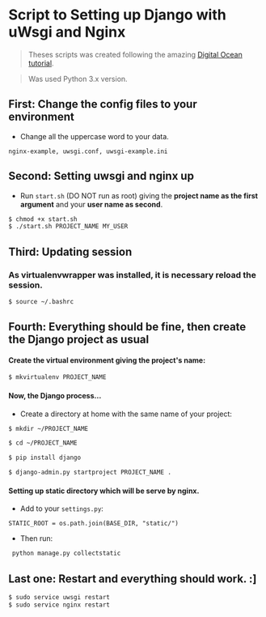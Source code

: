 # Script to Setting up Django with uWsgi and Nginx

>Theses scripts was created following the amazing [Digital Ocean tutorial](https://www.digitalocean.com/community/tutorials/how-to-serve-django-applications-with-uwsgi-and-nginx-on-ubuntu-14-04).

> Was used Python 3.x version.

## First: Change the config files to your environment

* Change all the uppercase word to your data.

`nginx-example, uwsgi.conf, uwsgi-example.ini`


## Second: Setting uwsgi and nginx up

* Run `start.sh` (DO NOT run as root) giving the **project name as the first argument** and your **user name as second**.

```sh
$ chmod +x start.sh
$ ./start.sh PROJECT_NAME MY_USER
```
## Third: Updating session

### As virtualenvwrapper was installed, it is necessary reload the session.
```sh
$ source ~/.bashrc
```

## Fourth: Everything should be fine, then create the Django project as usual

#### Create the virtual environment giving the project's name:
```sh
$ mkvirtualenv PROJECT_NAME
```

#### Now, the Django process...

* Create a directory at home with the same name of your project:
```sh
$ mkdir ~/PROJECT_NAME

$ cd ~/PROJECT_NAME

$ pip install django

$ django-admin.py startproject PROJECT_NAME .
```

#### Setting up static directory which will be serve by nginx.

* Add to your `settings.py`:

`STATIC_ROOT = os.path.join(BASE_DIR, "static/")`

* Then run:
```sh
 python manage.py collectstatic
```

## Last one: Restart and everything should work. :]
```sh
$ sudo service uwsgi restart
$ sudo service nginx restart
```
